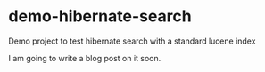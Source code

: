 # demo-hibernate-search
Demo project to test hibernate search with a standard lucene index

I am going to write a blog post on it soon.
